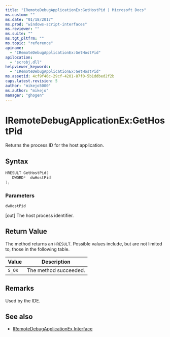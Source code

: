 ```yaml
---
title: "IRemoteDebugApplicationEx:GetHostPid | Microsoft Docs"
ms.custom: ""
ms.date: "01/18/2017"
ms.prod: "windows-script-interfaces"
ms.reviewer: ""
ms.suite: ""
ms.tgt_pltfrm: ""
ms.topic: "reference"
apiname:
  - "IRemoteDebugApplicationEx:GetHostPid"
apilocation:
  - "scrobj.dll"
helpviewer_keywords:
  - "IRemoteDebugApplicationEx:GetHostPid"
ms.assetid: 4cf9f46c-29cf-4201-87f0-5b1ddbed2f2b
caps.latest.revision: 5
author: "mikejo5000"
ms.author: "mikejo"
manager: "ghogen"
---
```

# IRemoteDebugApplicationEx:GetHostPid

Returns the process ID for the host application.

## Syntax

```cpp
HRESULT GetHostPid(
   DWORD*  dwHostPid
);
```

### Parameters

`dwHostPid`

[out] The host process identifier.

## Return Value

The method returns an `HRESULT`. Possible values include, but are not limited to, those in the following table.

|Value|Description|
|-----------|-----------------|
|`S_OK`|The method succeeded.|

## Remarks

Used by the IDE.

## See also

- [IRemoteDebugApplicationEx Interface](iremotedebugapplicationex-interface.md)